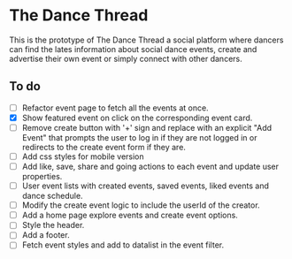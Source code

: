 # The Dance Thread

This is the prototype of The Dance Thread a social platform where dancers can find the lates information about social dance events, create and advertise their own event or simply connect with other dancers.

## To do

- [ ] Refactor event page to fetch all the events at once.
- [x] Show featured event on click on the corresponding event card.
- [ ] Remove create button with '+' sign and replace with an explicit "Add Event" that prompts the user to log in if they are not logged in or redirects to the create event form if they are.
- [ ] Add css styles for mobile version
- [ ] Add like, save, share and going actions to each event and update user properties.
- [ ] User event lists with created events, saved events, liked events and dance schedule.
- [ ] Modify the create event logic to include the userId of the creator.
- [ ] Add a home page explore events and create event options.
- [ ] Style the header.
- [ ] Add a footer.
- [ ] Fetch event styles and add to datalist in the event filter.
